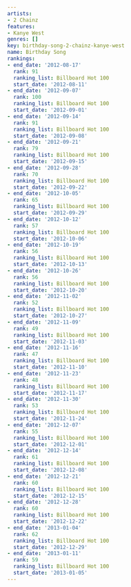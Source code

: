 ```yaml
---
artists:
- 2 Chainz
features:
- Kanye West
genres: []
key: birthday-song-2-chainz-kanye-west
name: Birthday Song
rankings:
- end_date: '2012-08-17'
  rank: 91
  ranking_list: Billboard Hot 100
  start_date: '2012-08-11'
- end_date: '2012-09-07'
  rank: 100
  ranking_list: Billboard Hot 100
  start_date: '2012-09-01'
- end_date: '2012-09-14'
  rank: 91
  ranking_list: Billboard Hot 100
  start_date: '2012-09-08'
- end_date: '2012-09-21'
  rank: 79
  ranking_list: Billboard Hot 100
  start_date: '2012-09-15'
- end_date: '2012-09-28'
  rank: 70
  ranking_list: Billboard Hot 100
  start_date: '2012-09-22'
- end_date: '2012-10-05'
  rank: 65
  ranking_list: Billboard Hot 100
  start_date: '2012-09-29'
- end_date: '2012-10-12'
  rank: 57
  ranking_list: Billboard Hot 100
  start_date: '2012-10-06'
- end_date: '2012-10-19'
  rank: 56
  ranking_list: Billboard Hot 100
  start_date: '2012-10-13'
- end_date: '2012-10-26'
  rank: 56
  ranking_list: Billboard Hot 100
  start_date: '2012-10-20'
- end_date: '2012-11-02'
  rank: 52
  ranking_list: Billboard Hot 100
  start_date: '2012-10-27'
- end_date: '2012-11-09'
  rank: 49
  ranking_list: Billboard Hot 100
  start_date: '2012-11-03'
- end_date: '2012-11-16'
  rank: 47
  ranking_list: Billboard Hot 100
  start_date: '2012-11-10'
- end_date: '2012-11-23'
  rank: 48
  ranking_list: Billboard Hot 100
  start_date: '2012-11-17'
- end_date: '2012-11-30'
  rank: 53
  ranking_list: Billboard Hot 100
  start_date: '2012-11-24'
- end_date: '2012-12-07'
  rank: 55
  ranking_list: Billboard Hot 100
  start_date: '2012-12-01'
- end_date: '2012-12-14'
  rank: 61
  ranking_list: Billboard Hot 100
  start_date: '2012-12-08'
- end_date: '2012-12-21'
  rank: 60
  ranking_list: Billboard Hot 100
  start_date: '2012-12-15'
- end_date: '2012-12-28'
  rank: 60
  ranking_list: Billboard Hot 100
  start_date: '2012-12-22'
- end_date: '2013-01-04'
  rank: 62
  ranking_list: Billboard Hot 100
  start_date: '2012-12-29'
- end_date: '2013-01-11'
  rank: 59
  ranking_list: Billboard Hot 100
  start_date: '2013-01-05'
---
```


